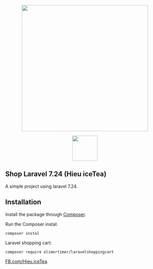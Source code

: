<p align="center"><img src="https://res.cloudinary.com/dtfbvvkyp/image/upload/v1566331377/laravel-logolockup-cmyk-red.svg" width="400"></p>
<p align="center"><img src="https://hieu-icetea.github.io/img/favicon.ico" width="80"></p>

## Shop Laravel 7.24 (Hieu iceTea)

A simple project using laravel 7.24.

## Installation

Install the package through [Composer](http://getcomposer.org/).

Run the Composer instal:

    composer instal

Laravel shopping cart:

    composer require olimortimer/laravelshoppingcart


[FB.com/Hieu.iceTea](http://fb.com/Hieu.iceTea).




